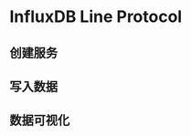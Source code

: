 # InfluxDB Line Protocol

## 创建服务
<!--@include: ./create-service.md-->

## 写入数据
<!--@include: ./quick-start/influxdb.md-->

## 数据可视化
<!--@include: ./visualize-data.md-->
